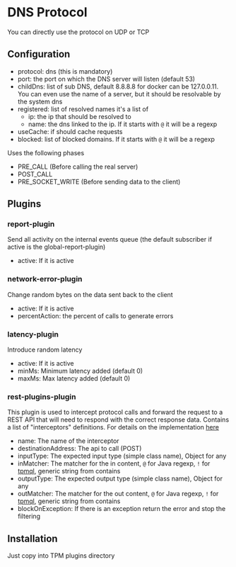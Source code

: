 # DNS Protocol

You can directly use the protocol on UDP or TCP

## Configuration

* protocol: dns (this is mandatory)
* port: the port on which the DNS server will listen (default 53)
* childDns: list of sub DNS, default 8.8.8.8 for docker can be 127.0.0.11. You can even use the name of a server, but it
  should be resolvable by the system dns
* registered: list of resolved names it's a list of
    * ip: the ip that should be resolved to
    * name: the dns linked to the ip. If it starts with `@` it will be a regexp
* useCache: if should cache requests
* blocked: list of blocked domains. If it starts with `@` it will be a regexp

Uses the following phases

* PRE_CALL (Before calling the real server)
* POST_CALL
* PRE_SOCKET_WRITE (Before sending data to the client)

## Plugins

### report-plugin

Send all activity on the internal events queue (the default subscriber if active is the global-report-plugin)

* active: If it is active

### network-error-plugin

Change random bytes on the data sent back to the client

* active: If it is active
* percentAction: the percent of calls to generate errors

### latency-plugin

Introduce random latency

* active: If it is active
* minMs: Minimum latency added (default 0)
* maxMs: Max latency added (default 0)

### rest-plugins-plugin

This plugin is used to intercept protocol calls and forward the request to a REST API
that will need to respond with the correct response data. Contains a list of "interceptors"
definitions. For details on the implementation [here](../docs/rest-plugins-plugin.md)

* name: The name of the interceptor
* destinationAddress: The api to call (POST)
* inputType: The expected input type (simple class name), Object for any
* inMatcher: The matcher for the in content, `@` for Java regexp, `!` for [tpmql](../docs/tpmql.md), generic string from contains
* outputType: The expected output type (simple class name), Object for any
* outMatcher: The matcher for the out content, `@` for Java regexp, `!` for [tpmql](../docs/tpmql.md), generic string from contains
* blockOnException: If there is an exception return the error and stop the filtering

## Installation

Just copy into TPM plugins directory